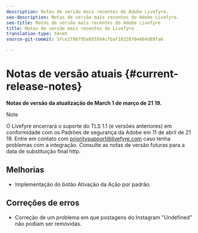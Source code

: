 ```yaml
---
description: Notas de versão mais recentes do Adobe Livefyre.
seo-description: Notas de versão mais recentes do Adobe Livefyre.
seo-title: Notas de versão mais recentes do Adobe Livefyre
title: Notas de versão mais recentes do Livefyre
translation-type: tm+mt
source-git-commit: 5fce2796795e855504cfbaf18328704484d89fa6

---
```



# Notas de versão atuais {#current-release-notes}

**Notas de versão da atualização de March 1 de março de 21 19.**

>[!NOTE]
>
>O Livefyre encerrará o suporte do TLS 1.1 (e versões anteriores) em conformidade com os Padrões de segurança da Adobe em 11 de abril de 21 19. Entre em contato com prioritysupport@livefyre.com caso tenha problemas com a integração. Consulte as notas de versão futuras para a data de substituição final http.

## Melhorias

* Implementação do botão Ativação da Ação por padrão.


## Correções de erros

* Correção de um problema em que postagens do Instagram &quot;Undefined&quot; não podiam ser removidas.
